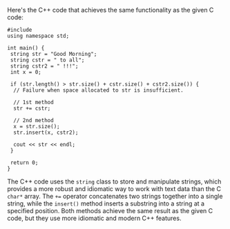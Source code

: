 Here's the C++ code that achieves the same functionality as the given C code:
```
#include 
using namespace std;
 
int main() {
 string str = "Good Morning";
 string cstr = " to all";
 string cstr2 = " !!!";
 int x = 0;
 
 if (str.length() > str.size() + cstr.size() + cstr2.size()) {
  // Failure when space allocated to str is insufficient.

  // 1st method
  str += cstr;

  // 2nd method
  x = str.size();
  str.insert(x, cstr2);
  
  cout << str << endl;
 }
 
 return 0;
}
```
The C++ code uses the `string` class to store and manipulate strings, which provides a more robust and idiomatic way to work with text data than the C `char*` array. The `+=` operator concatenates two strings together into a single string, while the `insert()` method inserts a substring into a string at a specified position. Both methods achieve the same result as the given C code, but they use more idiomatic and modern C++ features.

